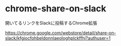 # chrome-share-on-slack

開いてるリンクをSlackに投稿するChrome拡張

https://chrome.google.com/webstore/detail/share-on-slack/kfgjocfohbeldonnlaeologhplckffhj?authuser=1
